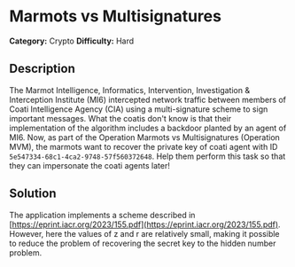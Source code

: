 # Marmots vs Multisignatures
**Category:** Crypto
**Difficulty:** Hard

## Description
The Marmot Intelligence, Informatics, Intervention, Investigation & Interception Institute (MI6) intercepted network traffic between members of Coati Intelligence Agency (CIA) using a multi-signature scheme to sign important messages. What the coatis don't know is that their implementation of the algorithm includes a backdoor planted by an agent of MI6. Now, as part of the Operation Marmots vs Multisignatures (Operation MVM), the marmots want to recover the private key of coati agent with ID `5e547334-68c1-4ca2-9748-57f560372648`. Help them perform this task so that they can impersonate the coati agents later!

## Solution
The application implements a scheme described in [https://eprint.iacr.org/2023/155.pdf](https://eprint.iacr.org/2023/155.pdf). However, here the values of z and r are relatively small, making it possible to reduce the problem of recovering the secret key to the hidden number problem.